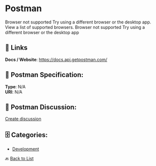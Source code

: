 # Postman


Browser not supported Try using a different browser or the desktop app. View a list of supported browsers.  Browser not supported Try using a different browser or the desktop app

##  🔗 Links
**Docs / Website**: https://docs.api.getpostman.com/

## 🧬 Postman Specification:
**Type**: N/A  
**URI**: N/A

## 💬 Postman Discussion:
[Create discussion](https://github.com/apis-list/apis-list/discussions/new)

## 🗄️ Categories:
- [Development](https://github.com/apis-list/apis-list#development-)




🔙 [Back to List](https://github.com/apis-list/apis-list)
